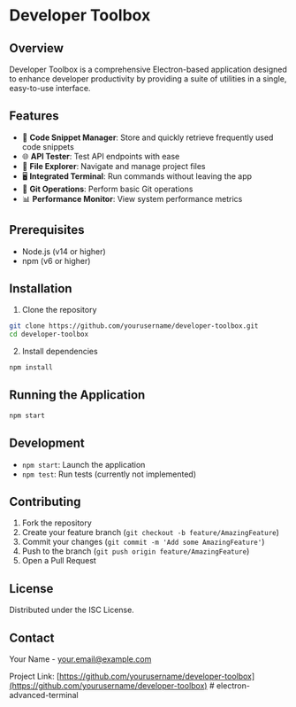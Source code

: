 # Developer Toolbox

## Overview
Developer Toolbox is a comprehensive Electron-based application designed to enhance developer productivity by providing a suite of utilities in a single, easy-to-use interface.

## Features
- 🧩 **Code Snippet Manager**: Store and quickly retrieve frequently used code snippets
- 🌐 **API Tester**: Test API endpoints with ease
- 📂 **File Explorer**: Navigate and manage project files
- 🖥️ **Integrated Terminal**: Run commands without leaving the app
- 🔧 **Git Operations**: Perform basic Git operations
- 📊 **Performance Monitor**: View system performance metrics

## Prerequisites
- Node.js (v14 or higher)
- npm (v6 or higher)

## Installation
1. Clone the repository
```bash
git clone https://github.com/yourusername/developer-toolbox.git
cd developer-toolbox
```

2. Install dependencies
```bash
npm install
```

## Running the Application
```bash
npm start
```

## Development
- `npm start`: Launch the application
- `npm test`: Run tests (currently not implemented)

## Contributing
1. Fork the repository
2. Create your feature branch (`git checkout -b feature/AmazingFeature`)
3. Commit your changes (`git commit -m 'Add some AmazingFeature'`)
4. Push to the branch (`git push origin feature/AmazingFeature`)
5. Open a Pull Request

## License
Distributed under the ISC License.

## Contact
Your Name - your.email@example.com

Project Link: [https://github.com/yourusername/developer-toolbox](https://github.com/yourusername/developer-toolbox)
#   e l e c t r o n - a d v a n c e d - t e r m i n a l  
 